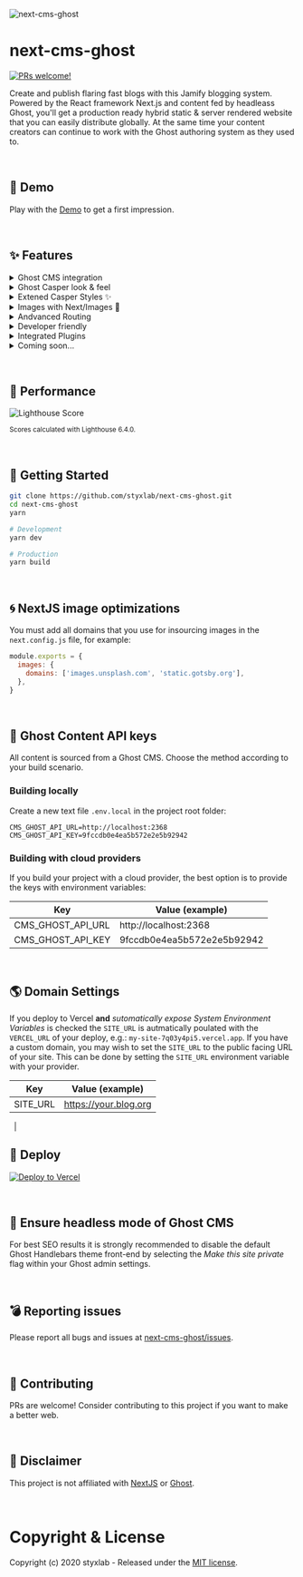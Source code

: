 ![next-cms-ghost](https://static.gotsby.org/v1/assets/images/next-ghost.png)

# next-cms-ghost

[![PRs welcome!](https://img.shields.io/badge/PRs-welcome-brightgreen.svg)]()

Create and publish flaring fast blogs with this Jamify blogging system. Powered by the React framework Next.js and content fed by headleass Ghost, you'll get a production ready hybrid static & server rendered website that you can easily distribute globally. At the same time your content creators can continue to work with the Ghost authoring system as they used to.

&nbsp;

## 🎉 Demo

Play with the [Demo](https://next.jamify.org/) to get a first impression.

&nbsp;

## ✨ Features

<details>
<summary>Ghost CMS integration</summary>
</details>
<details>
<summary>Ghost Casper look & feel</summary>
<br />
<ul>
  <li>Infinite scroll</li>
  <li>Fully responsive</li>
  <li>Sticky navigation headers</li>
  <li>Hover on author avatar</li>
  <li>Styled 404 page</li>
  <li>Preview Section in posts</li>
  <li>Sitemap</li>
  <li>RSS feed</li>
  <li>SEO optimized</li>
</ul>
</details>
<details>
<summary>Extened Casper Styles ✨</summary>
<br />
<ul>
  <li>Dark Mode</li>
  <li>Featured posts pinned on top</li>
  <li>Customizable navigation headers</li>
</ul>
</details>
<details>
<summary>Images with Next/Images 🚀</summary>
<br />
<ul>
  <li>Feature and inline images</li>
  <li>Auto optimized images</li>
  <li>No content shifts due to conistent placeholders</li>
</ul>
</details>
<details>
<summary>Andvanced Routing</summary>
<br />
<ul>
  <li>Auto detects custom paths</li>
  <li>Configurable collections</li>
</ul>
</details>
<details>
<summary>Developer friendly</summary>
<br />
<ul>
  <li>Truly open-source</li>
  <li>MIT licenced</li>
  <li>Easy to contribute</li>
  <li>Made type safe with TypeScript</li>
</ul>
</details>
<details>
<summary>Integrated Plugins</summary>
<br />
<ul>
  <li>Member Subscriptions</li>
  <li>Commenting with Commento</li>
  <li>Syntax highlighting with PrismJS</li>
  <li>Table Of Contents</li>
  <li>Contact Page with built-in notification service</li>
</ul>
</details>
<details>
<summary>Coming soon...</summary>
<br />
<ul>
  <li>Preview</li>
  <li>Incremental Regeneration</li>
</ul>
</details>

&nbsp;

## 🚀 Performance

![Lighthouse Score](https://static.gotsby.org/v1/assets/images/jamify-lh-scores-light.gif)

<sup>Scores calculated with Lighthouse 6.4.0.</sup>

&nbsp;

## 🏁 Getting Started

```bash
git clone https://github.com/styxlab/next-cms-ghost.git
cd next-cms-ghost
yarn

# Development
yarn dev

# Production
yarn build
```

&nbsp;

## 🌀 NextJS image optimizations

You must add all domains that you use for insourcing images in the `next.config.js` file, for example:

```javascript
module.exports = {
  images: {
    domains: ['images.unsplash.com', 'static.gotsby.org'],
  },
}
```

&nbsp;

## 🔑 Ghost Content API keys

All content is sourced from a Ghost CMS. Choose the method according to your build scenario.

### Building locally

Create a new text file `.env.local` in the project root folder:

```
CMS_GHOST_API_URL=http://localhost:2368
CMS_GHOST_API_KEY=9fccdb0e4ea5b572e2e5b92942
```

### Building with cloud providers

If you build your project with a cloud provider, the best option is to provide the keys with environment variables:

| Key               | Value (example)            |
| ----------------- | -------------------------- |
| CMS_GHOST_API_URL | http:\/\/localhost:2368    |
| CMS_GHOST_API_KEY | 9fccdb0e4ea5b572e2e5b92942 |

&nbsp;

## 🌎 Domain Settings

If you deploy to Vercel **and** _sutomatically expose System Environment Variables_ is checked the `SITE_URL` is autmatically poulated with
the `VERCEL_URL` of your deploy, e.g.: `my-site-7q03y4pi5.vercel.app`. If you have a custom domain, you may wish to set the `SITE_URL`
to the public facing URL of your site. This can be done by setting the `SITE_URL` environment variable with your provider.

| Key      | Value (example)       |
| -------- | --------------------- |
| SITE_URL | https://your.blog.org |

&nbsp; |

## 💫 Deploy

[![Deploy to Vercel](https://vercel.com/button)](https://vercel.com/import/project?template=https://github.com/styxlab/next-cms-ghost)

<!--
[![Deploy to Netlify](https://www.netlify.com/img/deploy/button.svg)](https://app.netlify.com/start/deploy?repository=https://github.com/styxlab/next-cms-ghost&utm_source=github&utm_medium=next-cms-ghost-netlify)
-->

&nbsp;

## 🤯 Ensure headless mode of Ghost CMS

For best SEO results it is strongly recommended to disable the default Ghost Handlebars theme front-end by selecting the _Make this site private_ flag within your Ghost admin settings.

&nbsp;

## 💣 Reporting issues

Please report all bugs and issues at [next-cms-ghost/issues](https://github.com/styxlab/next-cms-ghost/issues).

&nbsp;

## 🎈 Contributing

PRs are welcome! Consider contributing to this project if you want to make a better web.

&nbsp;

## 🧐 Disclaimer

This project is not affiliated with [NextJS](https://nextjs.org/) or [Ghost](https://ghost.org/).

&nbsp;

# Copyright & License

Copyright (c) 2020 styxlab - Released under the [MIT license](LICENSE).
